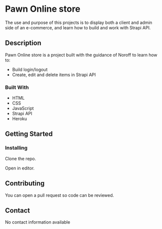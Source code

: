 # Pawn Online store

The use and purpose of this projects is to display both a client and admin side of an e-commerce, and learn
how to build and work with Strapi API.

## Description

Pawn Online store is a project built with the guidance of Noroff to learn how to:

- Build login/logout
- Create, edit and delete items in Strapi API

### Built With

- HTML
- CSS
- JavaScript
- Strapi API
- Heroku

## Getting Started

### Installing

Clone the repo.

Open in editor.

## Contributing

You can open a pull request so code can be reviewed.

## Contact

No contact information available
